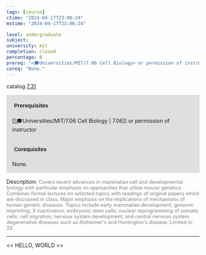 ```yaml
---
tags: [course]
ctime: "2024-04-17T23:06:24"
mstime: "2024-04-17T23:06:24"

level: undergraduate
subject: 
university: mit
completion: closed
percentage: 0
prereq: "<🎓Universities/MIT/7.06 Cell Biology> or permission of instructor"
coreq: "None."
---
```


catalog [7.31](http://student.mit.edu/catalog/m7a.html#7.31)

<span style="display: block; padding: 15px; background-color: rgb(100, 100, 100, 0.2);"><font id="m_prereq3606_0" style="display: block; font-family: Arial, sans-serif; font-weight: bold; padding: 5px">Prerequisites</font><br><span id="prereq3606_0">[[🎓Universities/MIT/7.06 Cell Biology | 7.06]] or permission of instructor</span></span>
<span style="display: block; padding: 15px; background-color: rgb(100, 100, 100, 0.2);"><font id="m_coreq3606_0" style="display: block; font-family: Arial, sans-serif; font-weight: bold; padding: 5px">Corequisites</font><br><span id="coreq3606_0">None.</span></span>

<font style="">Description:</font>
<font style="color: grey; font-size: 0.8rem;">Covers recent advances in mammalian cell and developmental biology with particular emphasis on approaches that utilize mouse genetics. Combines formal lectures on selected topics with readings of original papers which are discussed in class. Major emphasis on the implications of mechanisms of human genetic diseases. Topics include early mammalian development; genomic imprinting; X inactivation; embryonic stem cells; nuclear reprogramming of somatic cells; cell migration; nervous system development; and central nervous system degenerative diseases such as Alzheimer's and Huntington's disease. Limited to 20.</font>



---

<< HELLO, WORLD >>
